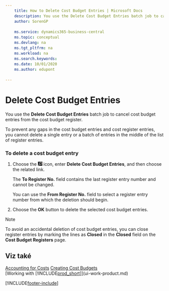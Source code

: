 ```yaml
---
    title: How to Delete Cost Budget Entries | Microsoft Docs
    description: You use the Delete Cost Budget Entries batch job to cancel cost budget entries from the cost budget register.
    author: SorenGP

    ms.service: dynamics365-business-central
    ms.topic: conceptual
    ms.devlang: na
    ms.tgt_pltfrm: na
    ms.workload: na
    ms.search.keywords:
    ms.date: 10/01/2020
    ms.author: edupont

---
```

# Delete Cost Budget Entries
You use the **Delete Cost Budget Entries** batch job to cancel cost budget entries from the cost budget register.

To prevent any gaps in the cost budget entries and cost register entries, you cannot delete a single entry or a batch of entries in the middle of the list of register entries.

### To delete a cost budget entry

1. Choose the ![Lightbulb that opens the Tell Me feature](media/ui-search/search_small.png "Tell me what you want to do") icon, enter **Delete Cost Budget Entries**, and then choose the related link.

   The **To Register No.** field contains the last register entry number and cannot be changed.

   You can use the **From Register No.** field to select a register entry number from which the deletion should begin.
2. Choose the **OK** button to delete the selected cost budget entries.

> [!NOTE]  
> To avoid an accidental deletion of cost budget entries, you can close register entries by marking the lines as **Closed** in the **Closed** field on the **Cost Budget Registers** page.

## Viz také
[Accounting for Costs](finance-manage-cost-accounting.md)
[Creating Cost Budgets](finance-create-cost-budgets.md)  
[Working with [!INCLUDE[prod_short](includes/prod_short.md)]](ui-work-product.md)


[!INCLUDE[footer-include](includes/footer-banner.md)]